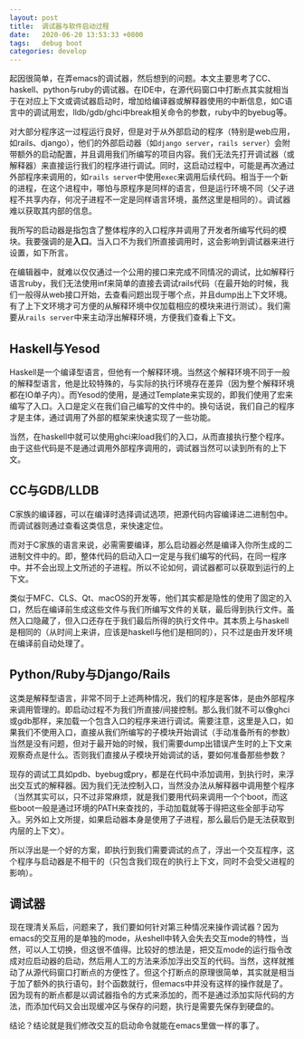```yaml
---
layout: post
title:  调试器与软件启动过程
date:   2020-06-20 13:53:33 +0800
tags:   debug boot
categories: develop
---
```


起因很简单，在弄emacs的调试器，然后想到的问题。本文主要思考了CC、haskell、python与ruby的调试器。在IDE中，在源代码窗口中打断点其实就相当于在对应上下文或调试器启动时，增加给编译器或解释器使用的中断信息，如C语言中的调试用宏，lldb/gdb/ghci中break相关命令的参数，ruby中的byebug等。

<!-- more -->

对大部分程序这一过程运行良好，但是对于从外部启动的程序（特别是web应用，如rails、django），他们的外部启动器（如`django server`，`rails server`）会附带额外的启动配置，并且调用我们所编写的项目内容。我们无法先打开调试器（或解释器）来直接运行我们的程序进行调试。同时，这启动过程中，可能是再次通过外部程序来调用的，如`rails server`中使用`exec`来调用后续代码。相当于一个新的进程，在这个进程中，哪怕与原程序是同样的语言，但是运行环境不同（父子进程不共享内存，何况子进程不一定是同样语言环境，虽然这里是相同的）。调试器难以获取其内部的信息。

我所写的启动器是指包含了整体程序的入口程序并调用了开发者所编写代码的模块。我要强调的是**入口**。当入口不为我们所直接调用时，这会影响到调试器来进行设置，如下所言。

在编辑器中，就难以仅仅通过一个公用的接口来完成不同情况的调试，比如解释行语言ruby，我们无法使用inf来简单的直接去调试rails代码（在最开始的时候，我们一般得从web接口开始，去查看问题出现于哪个点，并且dump出上下文环境。有了上下文环境才可方便的从解释环境中仅加载相应的模块来进行测试）。我们需要从`rails server`中来主动浮出解释环境，方便我们查看上下文。

## Haskell与Yesod

Haskell是一个编译型语言，但他有一个解释环境。当然这个解释环境不同于一般的解释型语言，他是比较特殊的，与实际的执行环境存在差异（因为整个解释环境都在IO单子内）。而Yesod的使用，是通过Template来实现的，即我们使用了宏来编写了入口。入口是定义在我们自己编写的文件中的。换句话说，我们自己的程序才是主体，通过调用了外部的框架来快速实现了一些功能。

当然，在haskell中就可以使用ghci来load我们的入口，从而直接执行整个程序。由于这些代码是不是通过调用外部程序调用的，调试器当然可以读到所有的上下文。

## CC与GDB/LLDB
C家族的编译器，可以在编译时选择调试选项，把源代码内容编译进二进制包中。而调试器则通过查看这类信息，来快速定位。

而对于C家族的语言来说，必需需要编译，那么启动器必然是编译入你所生成的二进制文件中的。即，整体代码的启动入口一定是与我们编写的代码，在同一程序中。并不会出现上文所述的子进程。所以不论如何，调试器都可以获取到运行的上下文。

类似于MFC、CLS、Qt、macOS的开发等，他们其实都是隐性的使用了固定的入口，然后在编译前生成这些文件与我们所编写文件的关联，最后得到执行文件。虽然入口隐藏了，但入口还存在于我们最后所得的执行文件中。其本质上与haskell是相同的（从时间上来讲，应该是haskell与他们是相同的），只不过是由开发环境在编译前自动处理了。

## Python/Ruby与Django/Rails
这类是解释型语言，非常不同于上述两种情况，我们的程序是客体，是由外部程序来调用管理的。即启动过程不为我们所直接/间接控制。那么我们就不可以像ghci或gdb那样，来加载一个包含入口的程序来进行调试。需要注意，这里是入口，如果我们不使用入口，直接从我们所编写的子模块开始调试（手动准备所有的参数）当然是没有问题，但对于最开始的时候，我们需要dump出错误产生时的上下文来观察奇点是什么。否则我们直接从子模块开始调试的话，要如何准备那些参数？

现存的调试工具如pdb、byebug或pry，都是在代码中添加调用，到执行时，来浮出交互式的解释器。因为我们无法控制入口，当然没办法从解释器中调用整个程序（当然其实可以，只不过非常麻烦，就是我们要用代码来调用一个个boot，而这些boot一般是通过环境的PATH来查找的，手动加载就等于得把这些全部手动写入。另外如上文所提，如果启动器本身是使用了子进程，那么最后仍是无法获取到内层的上下文）。

所以浮出是一个好的方案，即执行到我们需要调试的点了，浮出一个交互程序，这个程序与启动器是不相干的（只包含我们现在的执行上下文，同时不会受父进程的影响）。

## 调试器

现在理清关系后，问题来了，我们要如何针对第三种情况来操作调试器？因为emacs的交互用的是单独的mode，从eshell中转入会失去交互mode的特性，当然，可以人工切换，但这很不值得。比较好的想法是，把交互mode的运行指令改成对应启动器的启动，然后用人工的方法来添加浮出交互的代码。当然，这样就推动了从源代码窗口打断点的方便性了。但这个打断点的原理很简单，其实就是相当于加了额外的执行语句，封个函数就行，但emacs中并没有这样的操作就是了。因为现有的断点都是以调试器指令的方式来添加的，而不是通过添加实际代码的方法，而添加代码又会出现缓冲区与保存的问题，执行是需要先保存到硬盘的。

结论？结论就是我们修改交互的启动命令就能在emacs里做一样的事了。
